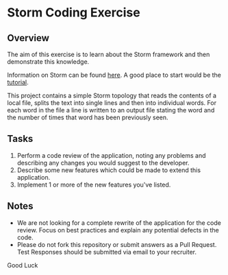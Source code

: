 # Storm Coding Exercise #

## Overview ##

The aim of this exercise is to learn about the Storm framework and then demonstrate this knowledge.

Information on Storm can be found [here](http://storm-project.net/ "here").  A good place to start would be the [tutorial](http://storm.incubator.apache.org/documentation/Tutorial.html "tutorial").

This project contains a simple Storm topology that reads the contents of a local file, splits the text into single lines and then into individual words.  For each word in the file a line is written to an output file stating the word and the number of times that word has been previously seen.

## Tasks ##

1. Perform a code review of the application, noting any problems and describing any changes you would suggest to the developer. 
2. Describe some new features which could be made to extend this application.
3. Implement 1 or more of the new features you've listed.

## Notes ##

- We are not looking for a complete rewrite of the application for the code review. Focus on best practices and explain any potential defects in the code.
- Please do not fork this repository or submit answers as a Pull Request.  Test Responses should be submitted via email to your recruiter.


Good Luck
